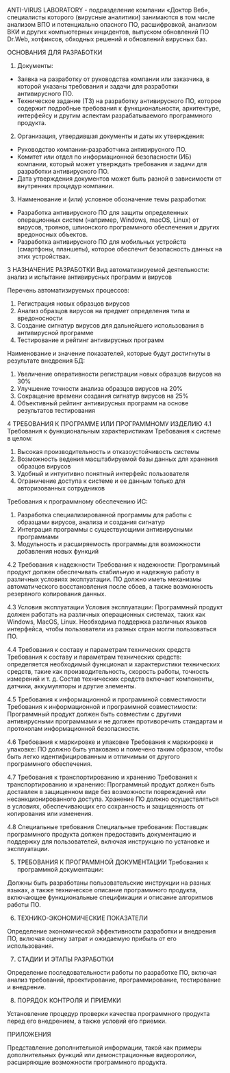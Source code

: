ANTI-VIRUS LABORATORY - подразделение компании «Доктор Веб», специалисты которого (вирусные аналитики) занимаются в том числе анализом ВПО и потенциально опасного ПО,
расшифровкой, анализом ВКИ и других компьютерных инцидентов, выпуском обновлений ПО Dr.Web, хотфиксов, обходных решений и обновлений вирусных баз.
  
  ОСНОВАНИЯ ДЛЯ РАЗРАБОТКИ
1.	Документы:
-	Заявка на разработку от руководства компании или заказчика, в которой указаны требования и задачи для разработки антивирусного ПО.
-	Техническое задание (ТЗ) на разработку антивирусного ПО, которое содержит подробные требования к функциональности, архитектуре, интерфейсу и другим аспектам разрабатываемого программного продукта.
2.	Организация, утвердившая документы и даты их утверждения:
-	Руководство компании-разработчика антивирусного ПО.
-	Комитет или отдел по информационной безопасности (ИБ) компании, который может утверждать требования и задачи для разработки антивирусного ПО.
-	Дата утверждения документов может быть разной в зависимости от внутренних процедур компании.
3.	Наименование и (или) условное обозначение темы разработки:
-	Разработка антивирусного ПО для защиты определенных операционных систем (например, Windows, macOS, Linux) от вирусов, троянов, шпионского программного обеспечения и других вредоносных объектов.
-	Разработка антивирусного ПО для мобильных устройств (смартфоны, планшеты), которое обеспечит безопасность данных на этих устройствах.

3	НАЗНАЧЕНИЕ РАЗРАБОТКИ
Вид автоматизируемой деятельности: анализ и испытание антивирусных программ и вирусов

Перечень автоматизируемых процессов:
1.	Регистрация новых образцов вирусов
2.	Анализ образцов вирусов на предмет определения типа и вредоносности
3.	Создание сигнатур вирусов для дальнейшего использования в антивирусной программе
4.	Тестирование и рейтинг антивирусных программ

Наименование и значение показателей, которые будут достигнуты в результате внедрения БД:

1.	Увеличение оперативности регистрации новых образцов вирусов на 30%
2.	Улучшение точности анализа образцов вирусов на 20%
3.	Сокращение времени создания сигнатур вирусов на 25%
4.	Объективный рейтинг антивирусных программ на основе результатов тестирования

4	ТРЕБОВАНИЯ К ПРОГРАММЕ ИЛИ ПРОГРАММНОМУ ИЗДЕЛИЮ
4.1	Требования к функциональным характеристикам
Требования к системе в целом:
1.	Высокая производительность и отказоустойчивость системы
2.	Возможность ведения масштабируемой базы данных для хранения образцов вирусов
3.	Удобный и интуитивно понятный интерфейс пользователя
4.	Ограничение доступа к системе и ее данным только для авторизованных сотрудников

Требования к программному обеспечению ИС:

1.	Разработка специализированной программы для работы с образцами вирусов, анализа и создания сигнатур
2.	Интеграция программы с существующими антивирусными программами
3.	Модульность и расширяемость программы для возможности добавления новых функций

4.2	Требования к надежности
Требования к надежности:
Программный продукт должен обеспечивать стабильную и надежную работу в различных условиях эксплуатации.
ПО должно иметь механизмы автоматического восстановления после сбоев, а также возможность резервного копирования данных.

4.3	Условия эксплуатации
Условия эксплуатации:
Программный продукт должен работать на различных операционных системах, таких как Windows, MacOS, Linux.
Необходима поддержка различных языков интерфейса, чтобы пользователи из разных стран могли пользоваться ПО.

4.4	Требования к составу и параметрам технических средств
Требования к составу и параметрам технических средств: определяется необходимый функционал и характеристики технических средств, такие как производительность, скорость работы, точность измерений и т. д. Состав технических средств включает компоненты, датчики, аккумуляторы и другие элементы.

4.5	Требования к информационной и программной совместимости
Требования к информационной и программной совместимости:
Программный продукт должен быть совместим с другими антивирусными программами и не должен противоречить стандартам и протоколам информационной безопасности.

4.6	Требования к маркировке и упаковке
Требования к маркировке и упаковке:
ПО должно быть упаковано и помечено таким образом, чтобы быть легко идентифицированным и отличимым от другого программного обеспечения.

4.7	Требования к транспортированию и хранению
Требования к транспортированию и хранению:
Программный продукт должен быть доставлен в защищенном виде без возможности повреждений или несанкционированного доступа.
Хранение ПО должно осуществляться в условиях, обеспечивающих его сохранность и защищенность от копирования или изменения.

4.8	Специальные требования
Специальные требования:
Поставщик программного продукта должен предоставить документацию и поддержку для пользователей, включая инструкцию по установке и эксплуатации.

5.	ТРЕБОВАНИЯ К ПРОГРАММНОЙ ДОКУМЕНТАЦИИ
Требования к программной документации:

Должны быть разработаны пользовательские инструкции на разных языках, а также техническое описание программного продукта,
включающее функциональные спецификации и описание алгоритмов работы ПО.

6.	ТЕХНИКО-ЭКОНОМИЧЕСКИЕ ПОКАЗАТЕЛИ

Определение экономической эффективности разработки и внедрения ПО, включая оценку затрат и ожидаемую прибыль от его использования.

7.	СТАДИИ И ЭТАПЫ РАЗРАБОТКИ

Определение последовательности работы по разработке ПО, включая анализ требований, проектирование, программирование, тестирование и внедрение.

8.	ПОРЯДОК КОНТРОЛЯ И ПРИЕМКИ

Установление процедур проверки качества программного продукта перед его внедрением, а также условий его приемки.

ПРИЛОЖЕНИЯ

Представление дополнительной информации, такой как примеры дополнительных функций или демонстрационные видеоролики, расширяющие возможности программного продукта.






